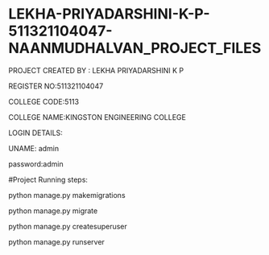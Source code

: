 # LEKHA-PRIYADARSHINI-K-P-511321104047-NAANMUDHALVAN_PROJECT_FILES

PROJECT CREATED BY : LEKHA PRIYADARSHINI K P

REGISTER NO:511321104047

COLLEGE CODE:5113

COLLEGE NAME:KINGSTON ENGINEERING COLLEGE


LOGIN DETAILS:

UNAME: admin

password:admin

#Project Running steps:

python manage.py makemigrations

python manage.py migrate

python manage.py createsuperuser

python manage.py runserver  
